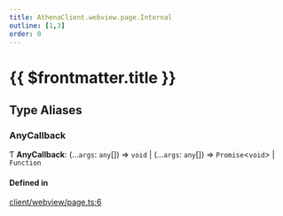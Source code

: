 ```yaml
---
title: AthenaClient.webview.page.Internal
outline: [1,3]
order: 0
---
```


# {{ $frontmatter.title }}


## Type Aliases

### AnyCallback

Ƭ **AnyCallback**: (...`args`: `any`[]) => `void` \| (...`args`: `any`[]) => `Promise`<`void`\> \| `Function`

#### Defined in

[client/webview/page.ts:6](https://github.com/Stuyk/altv-athena/blob/0a4b65e/src/core/client/webview/page.ts#L6)
